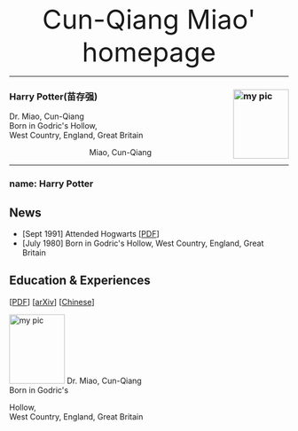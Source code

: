 <div align='center'><font size='20'> Cun-Qiang Miao' homepage </font></div>

-----------------------------

### Harry Potter(苗存强) <img src="https://github.com/miaocunqiang/cqmiao-homepage/raw/main/img-storage/pic_head.jpg" alt="my pic" align="right" width='100px' height='125px'/> 

Dr. Miao, Cun-Qiang <br/> Born in Godric's 
Hollow, <br/> West Country, England, Great Britain


<p align="center">
Miao, Cun-Qiang
</p>

---------------------------------
     

### name: Harry Potter


## News

- [Sept 1991] Attended Hogwarts [[PDF](https://www.google.com)]
- [July 1980] Born in Godric's Hollow, West Country, England, Great Britain


## Education & Experiences

[[PDF](https://www.google.com)] [[arXiv](https://arxiv.org)] [[Chinese](http://faculty.csu.edu.cn/miaocunqiang/zh_CN/index.htm)]


<img src="https://github.com/miaocunqiang/cqmiao-homepage/raw/main/img-storage/pic_head.jpg" alt="my pic" width='100px' height='125px'/> Dr. Miao, Cun-Qiang <br/> Born in Godric's 

Hollow, <br/> West Country, England, Great Britain
  

